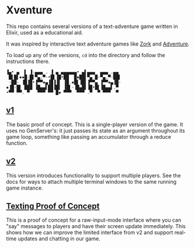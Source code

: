 # Xventure

This repo contains several versions of a text-adventure game written in Elixir, used as a educational aid.

It was inspired by interactive text adventure games like [Zork](https://en.wikipedia.org/wiki/Zork) and [Adventure](http://rickadams.org/adventure/).

To load up any of the versions, `cd` into the directory and follow the instructions there.

```
▐▄• ▄  ▌ ▐·▄▄▄ . ▐ ▄ ▄▄▄▄▄▄• ▄▌▄▄▄  ▄▄▄ .▄▄
 █▌█▌▪▪█·█▌▀▄.▀·•█▌▐█•██  █▪██▌▀▄ █·▀▄.▀·██▌
 ·██· ▐█▐█•▐▀▀▪▄▐█▐▐▌ ▐█.▪█▌▐█▌▐▀▀▄ ▐▀▀▪▄▐█·
▪▐█·█▌ ███ ▐█▄▄▌██▐█▌ ▐█▌·▐█▄█▌▐█•█▌▐█▄▄▌.▀
•▀▀ ▀▀. ▀   ▀▀▀ ▀▀ █▪ ▀▀▀  ▀▀▀ .▀  ▀ ▀▀▀  ▀
```

## [v1](v1/README.md)

The basic proof of concept. This is a single-player version of the game. It uses no GenServer's: it just passes its state as an argument throughout its game loop, something like passing an accumulator through a reduce function.

## [v2](v2/README.md)

This version introduces functionality to support multiple players. See the docs for ways to attach multiple terminal windows to the same running game instance.

## [Texting Proof of Concept](txtr/README.md)

This is a proof of concept for a raw-input-mode interface where you can "say" messages to players and have their screen update immediately. This shows how we can improve the limited interface from v2 and support real-time updates and chatting in our game.
